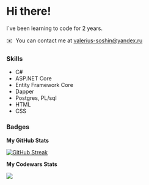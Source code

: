 Hi there!
==============================

I\`ve been learning to code for 2 years.

✉️  You can contact me at [valerius-soshin@yandex.ru](mailto:valerius-soshin@yandex.ru)

### Skills

- C#
- ASP.NET Core
- Entity Framework Core
- Dapper
- Postgres, PL/sql
- HTML
- CSS

### Badges

<b>My GitHub Stats</b>

<a href="https://git.io/streak-stats"><img src="https://github-readme-streak-stats.herokuapp.com?user=Valery-Soshin&theme=dark&hide_border=true&mode=weekly" alt="GitHub Streak" /></a>

<b>My Codewars Stats</b>

<a><img src="https://github.r2v.ch/codewars?user=Valery-Soshin&theme=gradient"/></a>
